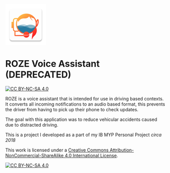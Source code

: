 <p>
  <img src="app/src/main/ic_launcher-web.png" alt="logo" width="128" />
  <h1>ROZE Voice Assistant (DEPRECATED)</h1>
</p>

[![CC BY-NC-SA 4.0][cc-by-nc-sa-shield]][cc-by-nc-sa]

ROZE is a voice assistant that is intended for use in driving based contexts. It converts all incoming notifications to an audio based format, this prevents the driver from having to pick up their phone to check updates.

The goal with this application was to reduce vehicular accidents caused due to distracted driving.

This is a project I developed as a part of my IB MYP Personal Project _circa 2018_

This work is licensed under a
[Creative Commons Attribution-NonCommercial-ShareAlike 4.0 International License][cc-by-nc-sa].

[![CC BY-NC-SA 4.0][cc-by-nc-sa-image]][cc-by-nc-sa]

[cc-by-nc-sa]: http://creativecommons.org/licenses/by-nc-sa/4.0/
[cc-by-nc-sa-image]: https://licensebuttons.net/l/by-nc-sa/4.0/88x31.png
[cc-by-nc-sa-shield]: https://img.shields.io/badge/License-CC%20BY--NC--SA%204.0-lightgrey.svg

